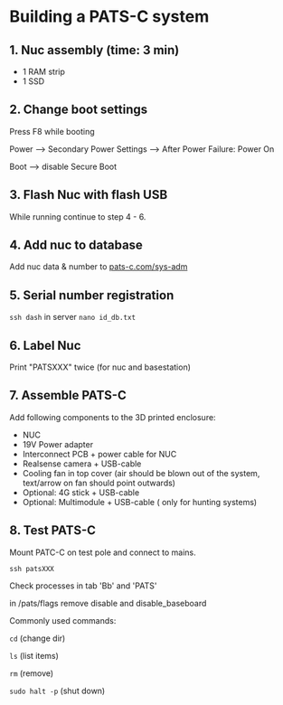 # Building a PATS-C system


## 1. Nuc assembly (time: 3 min)
- 1 RAM strip
- 1 SSD
	
## 2. Change boot settings
Press F8 while booting

Power --> Secondary Power Settings --> After Power Failure: Power On

Boot --> disable Secure Boot

## 3. Flash Nuc with flash USB
While running continue to step 4 - 6.
	
## 4. Add nuc to database

Add nuc data & number to [pats-c.com/sys-adm](pats-c.com/sys-adm)
	
## 5. Serial number registration
```ssh dash``` in server
```nano id_db.txt```

## 6. Label Nuc
Print "PATSXXX" twice (for nuc and basestation)

## 7. Assemble PATS-C
Add following components to the 3D printed enclosure:

 - NUC
 - 19V Power adapter
 - Interconnect PCB + power cable for NUC
 - Realsense camera + USB-cable
 - Cooling fan in top cover (air should be blown out of the system, text/arrow on fan should point outwards)
 - Optional: 4G stick + USB-cable
 - Optional: Multimodule + USB-cable ( only for hunting systems)

## 8. Test PATS-C

Mount PATC-C on test pole and connect to mains.


``` ssh patsXXX ```

Check processes in tab 'Bb' and 'PATS'

in /pats/flags remove disable and disable_baseboard


Commonly used commands:

```cd```	(change dir)

```ls```	(list items)

```rm```	(remove)

```sudo halt -p``` (shut down)
